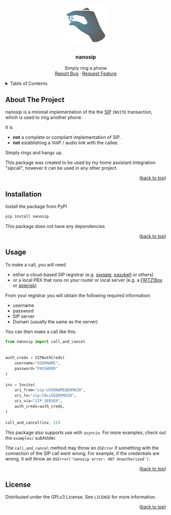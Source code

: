 <!-- Improved compatibility of back to top link: See: https://github.com/othneildrew/Best-README-Template/pull/73 -->
<a name="readme-top"></a>


<!-- PROJECT LOGO -->
<br />
<div align="center">
  <a href="https://github.com/philipp-fischer/nanosip">
    <img src="https://raw.githubusercontent.com/philipp-fischer/nanosip/main/images/logo.png" alt="Logo" width="128" height="128">
  </a>

<h3 align="center">nanosip</h3>
  <p align="center">
    Simply ring a phone
    <br />
    <a href="https://github.com/philipp-fischer/nanosip/issues">Report Bug</a>
    ·
    <a href="https://github.com/philipp-fischer/nanosip">Request Feature</a>
  </p>
</div>



<!-- TABLE OF CONTENTS -->
<details>
  <summary>Table of Contents</summary>
  <ol>
    <li><a href="#about-the-project">About The Project</a></li>
    <li><a href="#installation">Installation</a></li>
    <li><a href="#usage">Usage</a></li>
    <li><a href="#license">License</a></li>
  </ol>
</details>



## About The Project

nanosip is a minimal implementation of the the [SIP](https://datatracker.ietf.org/doc/html/rfc3261) `INVITE` transaction, which is used to ring another phone.

It is 

- **not** a complete or compliant implementation of SIP.
- **not** establishing a VoIP / audio link with the callee.

Simply rings and hangs up.

This package was created to be used by my home assistant integration "sipcall", however it can be used in any other project.

<p align="right">(<a href="#readme-top">back to top</a>)</p>


## Installation


Install the package from PyPI
```sh
pip install nanosip
```
This package does not have any dependencies

<p align="right">(<a href="#readme-top">back to top</a>)</p>


## Usage

To make a call, you will need

- either a cloud-based SIP registrar (e.g. [sipgate](https://www.sipgate.de/), [easybell](https://www.easybell.de/) or others)
- or a local PBX that runs on your router or local server (e.g. a [FRITZ!Box](https://avm.de/service/wissensdatenbank/dok/FRITZ-Box-7590/42_IP-Telefon-an-FRITZ-Box-anmelden-und-einrichten/) or [asterisk](https://www.asterisk.org/))

From your registrar you will obtain the following required information:

- username
- password
- SIP server
- Domain (usually the same as the server)

You can then make a call like this:

```python
from nanosip import call_and_cancel


auth_creds = SIPAuthCreds(
    username="USERNAME",
    password="PASSWORD"
)

inv = Invite(
    uri_from="sip:USERNAME@DOMAIN",
    uri_to="sip:CALLEE@DOMAIN",
    uri_via="SIP_SERVER",
    auth_creds=auth_creds,
)

call_and_cancel(inv, 15)
```

This package also supports use with `asyncio`. For more examples, check out the `examples/` subfolder.

The `call_and_cancel` method may throw an `OSError` if something with the connection of the SIP call went wrong.
For example, if the credentials are wrong, it will throw an `OSError('nanosip error: 407 Unauthorized')`.

<p align="right">(<a href="#readme-top">back to top</a>)</p>


## License

Distributed under the GPLv3 License. See `LICENSE` for more information.

<p align="right">(<a href="#readme-top">back to top</a>)</p>

